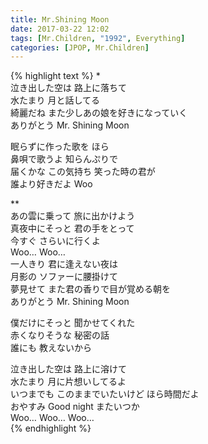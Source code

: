 ```yaml
---
title: Mr.Shining Moon
date: 2017-03-22 12:02
tags: [Mr.Children, "1992", Everything]
categories: [JPOP, Mr.Children]
---
```


{% highlight text %}
*  
泣き出した空は 路上に落ちて  
水たまり 月と話してる  
綺麗だね また少しあの娘を好きになっていく  
ありがとう Mr. Shining Moon  

眠らずに作った歌を ほら  
鼻唄で歌うよ 知らんぷりで  
届くかな この気持ち 笑った時の君が  
誰より好きだよ Woo  


**  
あの雲に乗って 旅に出かけよう  
真夜中にそっと 君の手をとって  
今すぐ さらいに行くよ  
Woo… Woo…  
一人きり 君に逢えない夜は  
月影の ソファーに腰掛けて  
夢見せて また君の香りで目が覚める朝を  
ありがとう Mr. Shining Moon  

僕だけにそっと 聞かせてくれた  
赤くなりそうな 秘密の話  
誰にも 教えないから  

泣き出した空は 路上に溶けて  
水たまり 月に片想いしてるよ  
いつまでも このままでいたいけど ほら時間だよ  
おやすみ Good night またいつか  
Woo… Woo… Woo…  
{% endhighlight %}
